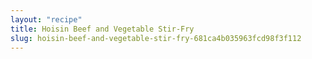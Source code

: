 ```yaml
---
layout: "recipe"
title: Hoisin Beef and Vegetable Stir-Fry
slug: hoisin-beef-and-vegetable-stir-fry-681ca4b035963fcd98f3f112
---
```


